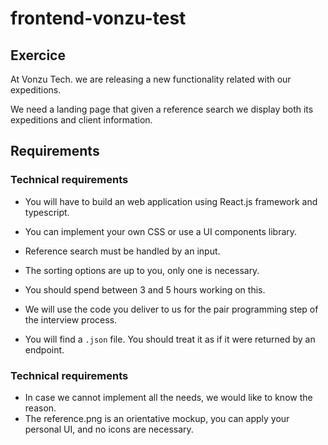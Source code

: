 # frontend-vonzu-test

## Exercice

At Vonzu Tech. we are releasing a new functionality related with our expeditions.

We need a landing page that given a reference search we display both its expeditions and client information.

## Requirements

### Technical requirements

- You will have to build an web application using React.js framework and typescript.

- You can implement your own CSS or use a UI components library.

- Reference search must be handled by an input.

- The sorting options are up to you, only one is necessary.

- You should spend between 3 and 5 hours working on this.

- We will use the code you deliver to us for the pair programming step of the interview process.

- You will find a `.json` file. You should treat it as if it were returned by an endpoint.

### Technical requirements

- In case we cannot implement all the needs, we would like to know the reason.
- The reference.png is an orientative mockup, you can apply your personal UI, and no icons are necessary.

